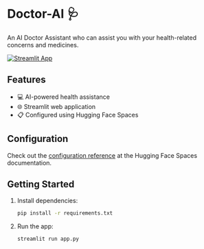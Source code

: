 

# Doctor-AI 🩺

An AI Doctor Assistant who can assist you with your health-related concerns and medicines.

[![Streamlit App](https://img.shields.io/badge/Streamlit-1.29.0-ff69b4.svg)](https://huggingface.co/spaces/SaileshSivan/Doctor-AI)

## Features

- 💻 AI-powered health assistance
- 🌐 Streamlit web application
- 📋 Configured using Hugging Face Spaces

## Configuration

Check out the [configuration reference](https://huggingface.co/docs/hub/spaces-config-reference) at the Hugging Face Spaces documentation.

## Getting Started

1. Install dependencies:
   ```bash
   pip install -r requirements.txt
2. Run the app:
   ```bash
   streamlit run app.py
